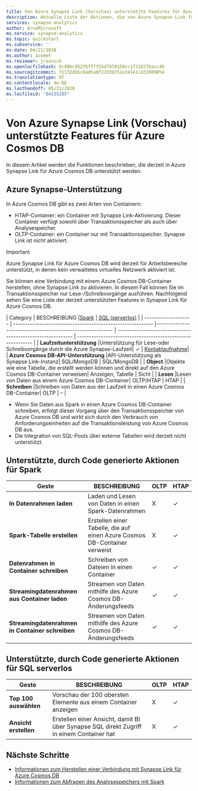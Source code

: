 ```yaml
---
title: Von Azure Synapse Link (Vorschau) unterstützte Features für Azure Cosmos DB
description: Aktuelle Liste der Aktionen, die von Azure Synapse Link für Azure Cosmos DB unterstützt werden
services: synapse-analytics
author: ArnoMicrosoft
ms.service: synapse-analytics
ms.topic: quickstart
ms.subservice: ''
ms.date: 04/21/2020
ms.author: acomet
ms.reviewer: jrasnick
ms.openlocfilehash: 9c90bc9527bffff55d7478150cc1f31827bacc46
ms.sourcegitcommit: f1132db5c8ad5a0f2193d751e341e1cd31989854
ms.translationtype: HT
ms.contentlocale: de-DE
ms.lasthandoff: 05/31/2020
ms.locfileid: "84235285"
---
```

# <a name="azure-synapse-link-preview-for-azure-cosmos-db-supported-features"></a>Von Azure Synapse Link (Vorschau) unterstützte Features für Azure Cosmos DB

In diesem Artikel werden die Funktionen beschrieben, die derzeit in Azure Synapse Link für Azure Cosmos DB unterstützt werden.

## <a name="azure-synapse-support"></a>Azure Synapse-Unterstützung

In Azure Cosmos DB gibt es zwei Arten von Containern:
* HTAP-Container: ein Container mit Synapse Link-Aktivierung. Dieser Container verfügt sowohl über Transaktionsspeicher als auch über Analysespeicher. 
* OLTP-Container: ein Container nur mit Transaktionsspeicher. Synapse Link ist nicht aktiviert. 

> [!IMPORTANT]
> Azure Synapse Link für Azure Cosmos DB wird derzeit für Arbeitsbereiche unterstützt, in denen kein verwaltetes virtuelles Netzwerk aktiviert ist. 

Sie können eine Verbindung mit einem Azure Cosmos DB-Container herstellen, ohne Synapse Link zu aktivieren. In diesem Fall können Sie im Transaktionsspeicher nur Lese-/Schreibvorgänge ausführen. Nachfolgend sehen Sie eine Liste der derzeit unterstützten Features in Synapse Link für Azure Cosmos DB. 

| Category              | BESCHREIBUNG |[Spark](https://docs.microsoft.com/azure/synapse-analytics/sql/on-demand-workspace-overview) | [SQL (serverlos)](https://docs.microsoft.com/azure/synapse-analytics/sql/on-demand-workspace-overview) |
| -------------------- | ----------------------------------------------------------- |----------------------------------------------------------- | ----------------------------------------------------------- | ----------------------------------------------------------- |
| **Laufzeitunterstützung** |Unterstützung für Lese-oder Schreibvorgänge durch die Azure Synapse-Laufzeit| ✓ | [Kontaktaufnahme](mailto:AskSynapse@microsoft.com?subject=[Enable%20Preview%20Feature]%20SQL%20serverless%20for%20Cosmos%20DB)|
| **Azure Cosmos DB-API-Unterstützung** |API-Unterstützung als Synapse Link-Instanz| SQL/MongoDB | SQL/MongoDB |
| **Object**  |Objekte wie eine Tabelle, die erstellt werden können und direkt auf den Azure Cosmos DB-Container verweisen| Anzeigen, Tabelle | Sicht |
| **Lesen**    |Lesen von Daten aus einem Azure Cosmos DB-Container| OLTP/HTAP | HTAP  |
| **Schreiben**   |Schreiben von Daten aus der Laufzeit in einen Azure Cosmos DB-Container| OLTP | – |

* Wenn Sie Daten aus Spark in einen Azure Cosmos DB-Container schreiben, erfolgt dieser Vorgang über den Transaktionsspeicher von Azure Cosmos DB und wirkt sich durch den Verbrauch von Anforderungseinheiten auf die Transaktionsleistung von Azure Cosmos DB aus.
* Die Integration von SQL-Pools über externe Tabellen wird derzeit nicht unterstützt.

## <a name="supported-code-generated-actions-for-spark"></a>Unterstützte, durch Code generierte Aktionen für Spark

| Geste              | BESCHREIBUNG |OLTP |HTAP  |
| -------------------- | ----------------------------------------------------------- |----------------------------------------------------------- |----------------------------------------------------------- |
| **In Datenrahmen laden** |Laden und Lesen von Daten in einen Spark-Datenrahmen |X| ✓ |
| **Spark-Tabelle erstellen** |Erstellen einer Tabelle, die auf einen Azure Cosmos DB-Container verweist|X| ✓ |
| **Datenrahmen in Container schreiben** |Schreiben von Dateien in einen Container|✓| ✓ |
| **Streamingdatenrahmen aus Container laden** |Streamen von Daten mithilfe des Azure Cosmos DB-Änderungsfeeds|✓| ✓ |
| **Streamingdatenrahmen in Container schreiben** |Streamen von Daten mithilfe des Azure Cosmos DB-Änderungsfeeds|✓| ✓ |



## <a name="supported-code-generated-actions-for-sql-serverless"></a>Unterstützte, durch Code generierte Aktionen für SQL serverlos

| Geste              | BESCHREIBUNG |OLTP |HTAP |
| -------------------- | ----------------------------------------------------------- |----------------------------------------------------------- |----------------------------------------------------------- |
| **Top 100 auswählen** |Vorschau der 100 obersten Elemente aus einem Container anzeigen|X| ✓ |
| **Ansicht erstellen** |Erstellen einer Ansicht, damit BI über Synapse SQL direkt Zugriff in einem Container hat|X| ✓ |

## <a name="next-steps"></a>Nächste Schritte

* [Informationen zum Herstellen einer Verbindung mit Synapse Link für Azure Cosmos DB](../quickstart-connect-synapse-link-cosmos-db.md)
* [Informationen zum Abfragen des Analysespeichers mit Spark](how-to-query-analytical-store-spark.md)